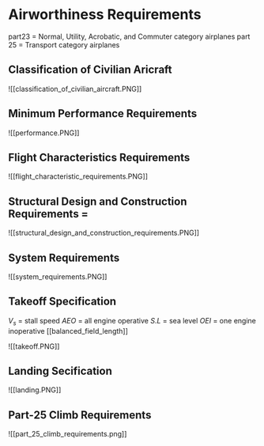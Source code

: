 # Airworthiness Requirements

part23 =  Normal, Utility, Acrobatic, and Commuter category airplanes
part 25 = Transport category airplanes

## Classification of Civilian Aricraft
![[classification_of_civilian_aircraft.PNG]]

## Minimum Performance Requirements 
![[performance.PNG]]

## Flight Characteristics Requirements
![[flight_characteristic_requirements.PNG]]

## Structural Design and Construction Requirements =
![[structural_design_and_construction_requirements.PNG]]

## System Requirements
![[system_requirements.PNG]]

## Takeoff Specification
$V_s$ = stall speed
$AEO$ = all engine operative
$S.L$ = sea level
$OEI$ = one engine inoperative
[[balanced_field_length]]

![[takeoff.PNG]]

## Landing Secification
![[landing.PNG]]

## Part-25 Climb Requirements
![[part_25_climb_requirements.png]]




